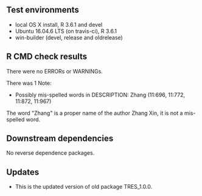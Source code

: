 ## Test environments
* local OS X install, R 3.6.1 and devel
* Ubuntu 16.04.6 LTS (on travis-ci), R 3.6.1
* win-builder (devel, release and oldrelease)

## R CMD check results
There were no ERRORs or WARNINGs.

There was 1 Note:
* Possibly mis-spelled words in DESCRIPTION:
  Zhang (11:696, 11:772, 11:872, 11:967)

The word "Zhang" is a proper name of the author Zhang Xin, it is not a mis-spelled word.

## Downstream dependencies
No reverse dependence packages.

## Updates
* This is the updated version of old package TRES_1.0.0. 